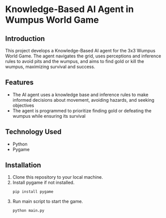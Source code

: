 # Knowledge-Based AI Agent in Wumpus World Game

## Introduction
This project develops a Knowledge-Based AI agent for the 3x3 Wumpus World Game. The agent navigates the grid, uses perceptions and inference rules to avoid pits and the wumpus, and aims to find gold or kill the wumpus, maximizing survival and success.

## Features
* The AI agent uses a knowledge base and inference rules to make informed decisions about movement, avoiding hazards, and seeking objectives
* The agent is programmed to prioritize finding gold or defeating the wumpus while ensuring its survival
  
## Technology Used
* Python
* Pygame
  
## Installation
1. Clone this repository to your local machine.
2. Install pygame if not installed.
   ```bash
   pip install pygame
3. Run main script to start the game.
   ```bash
   python main.py
